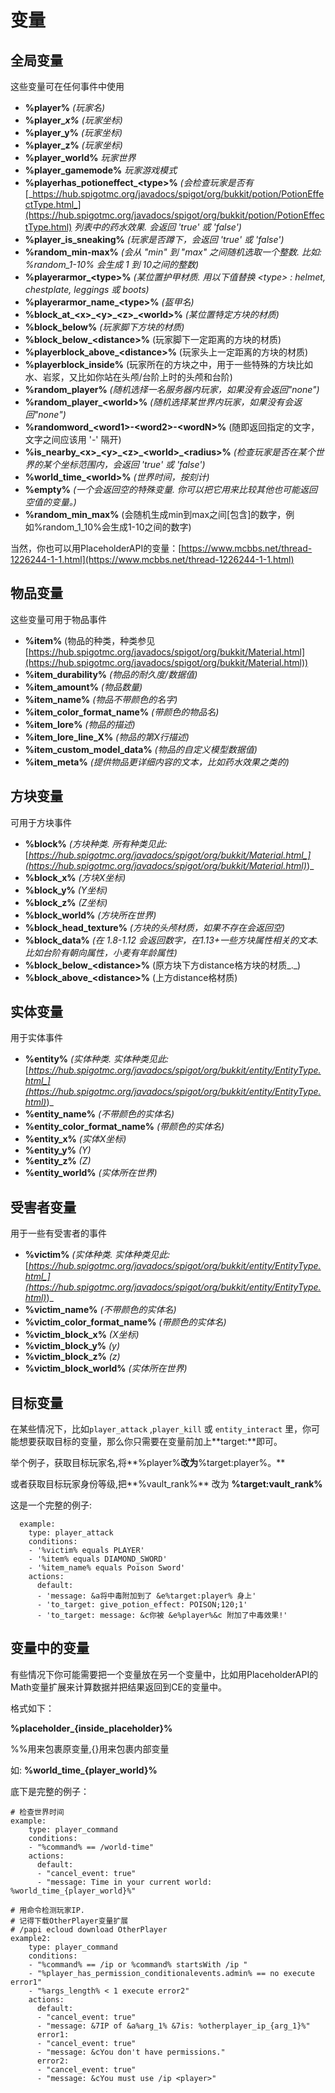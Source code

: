 # 变量

## 全局变量

这些变量可在任何事件中使用

* **%player%** _(玩家名)_&#x20;
* **%player\_**_**x%** (玩家坐标)_&#x20;
* **%player\_y%** _(玩家坐标)_&#x20;
* **%player\_z%** _(玩家坐标)_&#x20;
* **%player\_world%** _玩家世界_
* **%player\_gamemode%** _玩家游戏模式_
* **%playerhas\_potioneffect\_\<type>%** _(会检查玩家是否有_ [_https://hub.spigotmc.org/javadocs/spigot/org/bukkit/potion/PotionEffectType.html_](https://hub.spigotmc.org/javadocs/spigot/org/bukkit/potion/PotionEffectType.html) _列表中的药水效果. 会返回 'true' 或 'false')_
* **%player\_is\_sneaking%** _(玩家是否蹲下，会返回 'true' 或 'false')_
* **%random\_min-max%** _(会从 "min" 到 "max" 之间随机选取一个整数. 比如: %random\_1-10% 会生成 1 到 10之间的整数)_&#x20;
* **%playerarmor\_\<type>%** _(某位置护甲材质. 用以下值替换 \<type> : helmet, chestplate, leggings 或 boots)_&#x20;
* **%playerarmor\_name\_\<type>%** _(盔甲名)_
* **%block\_at\_\<x>\_\<y>\_\<z>\_\<world>%** _(某位置特定方块的材质)_
* **%block\_below%** _(玩家脚下方块的材质)_
* **%block\_below\_\<distance>%** (玩家脚下一定距离的方块的材质)
* **%playerblock\_above\_\<distance>%** (玩家头上一定距离的方块的材质)
* **%playerblock\_inside%** (玩家所在的方块之中，用于一些特殊的方块比如水、岩浆，又比如你站在头颅/台阶上时的头颅和台阶)
* **%random\_player%** _(随机选择一名服务器内玩家，如果没有会返回"none")_
* **%random\_player\_\<world>%** _(随机选择某世界内玩家，如果没有会返回"none")_
* **%randomword\_\<word1>-\<word2>-\<wordN>%** (随即返回指定的文字，文字之间应该用 '-' 隔开)
* **%is\_nearby\_\<x>\_\<y>\_\<z>\_\<world>\_\<radius>%** _(检查玩家是否在某个世界的某个坐标范围内，会返回 'true' 或 'false')_
* **%world\_time\_\<world>%** _(世界时间，按刻计)_
* **%empty%** _(一个会返回空的特殊变量. 你可以把它用来比较其他也可能返回空值的变量。)_
* **%random\_min\_max%** (会随机生成min到max之间\[包含]的数字，例如%random\_1\_10%会生成1-10之间的数字)

当然，你也可以用PlaceholderAPI的变量：[https://www.mcbbs.net/thread-1226244-1-1.html](https://www.mcbbs.net/thread-1226244-1-1.html)

## 物品变量

这些变量可用于物品事件

* **%item%** (物品的种类，种类参见[https://hub.spigotmc.org/javadocs/spigot/org/bukkit/Material.html](https://hub.spigotmc.org/javadocs/spigot/org/bukkit/Material.html))
* **%item\_durability%** _(物品的耐久度/数据值)_
* **%item\_amount%** _(物品数量)_
* **%item\_name%** _(物品不带颜色的名字)_
* **%item\_color\_format\_name%** _(带颜色的物品名)_
* **%item\_lore%** _(物品的描述)_
* **%item\_lore\_line\_X%** _(物品的第X行描述)_
* **%item\_custom\_model\_data%** _(物品的自定义模型数据值)_
* **%item\_meta%** _(提供物品更详细内容的文本，比如药水效果之类的)_

## 方块变量

可用于方块事件

* **%block%** _(方块种类. 所有种类见此:_ [_https://hub.spigotmc.org/javadocs/spigot/org/bukkit/Material.html_](https://hub.spigotmc.org/javadocs/spigot/org/bukkit/Material.html)_)_
* **%block\_x%** _(方块X坐标)_
* **%block\_y%** _(Y坐标)_
* **%block\_z%** _(Z坐标)_
* **%block\_world%** _(方块所在世界)_
* **%block\_head\_texture%** _(方块的头颅材质，如果不存在会返回空)_
* **%block\_data%** _(在 1.8-1.12 会返回数字，在1.13+一些方块属性相关的文本.比如台阶有朝向属性，小麦有年龄属性)_&#x20;
* **%block\_below\_\<distance>%** (原方块下方distance格方块的材质_._)
* **%block\_above\_\<distance>%** (上方distance格材质)

## 实体变量

用于实体事件

* **%entity%** _(实体种类. 实体种类见此:_ [_https://hub.spigotmc.org/javadocs/spigot/org/bukkit/entity/EntityType.html_](https://hub.spigotmc.org/javadocs/spigot/org/bukkit/entity/EntityType.html)_)_
* **%entity\_name%** _(不带颜色的实体名)_
* **%entity\_color\_format\_name%** _(带颜色的实体名)_
* **%entity\_x%** _(实体X坐标)_
* **%entity\_y%** _(Y)_
* **%entity\_z%** _(Z)_
* **%entity\_world%** _(实体所在世界)_

## 受害者变量

用于一些有受害者的事件

* **%victim%** _(实体种类. 实体种类见此:_  [_https://hub.spigotmc.org/javadocs/spigot/org/bukkit/entity/EntityType.html_](https://hub.spigotmc.org/javadocs/spigot/org/bukkit/entity/EntityType.html)_)_
* **%victim\_name%** _(不带颜色的实体名)_
* **%victim\_color\_format\_name%** _(带颜色的实体名)_
* **%victim\_block\_x%** _(X坐标)_
* **%victim\_block\_y%** _(y)_
* **%victim\_block\_z%** _(z)_
* **%victim\_block\_world%** _(实体所在世界)_

## 目标变量

在某些情况下，比如`player_attack` ,`player_kill` 或 `entity_interact` 里，你可能想要获取目标的变量，那么你只需要在变量前加上**target:**即可。

举个例子，获取目标玩家名,将**%player%**改为**%target:player%。**

或者获取目标玩家身份等级,把**%vault\_rank%** 改为 **%target:vault\_rank%**

这是一个完整的例子:

```
  example:
    type: player_attack
    conditions:
    - '%victim% equals PLAYER'
    - '%item% equals DIAMOND_SWORD'
    - '%item_name% equals Poison Sword'
    actions:
      default:
      - 'message: &a将中毒附加到了 &e%target:player% 身上'
      - 'to_target: give_potion_effect: POISON;120;1'
      - 'to_target: message: &c你被 &e%player%&c 附加了中毒效果!'
```

## 变量中的变量

有些情况下你可能需要把一个变量放在另一个变量中，比如用PlaceholderAPI的Math变量扩展来计算数据并把结果返回到CE的变量中。

格式如下：

**%placeholder\_{inside\_placeholder}%**

%%用来包裹原变量,{}用来包裹内部变量

如: **%world\_time\_{player\_world}%**

底下是完整的例子：

```
# 检查世界时间
example:
    type: player_command
    conditions:
    - "%command% == /world-time"
    actions:
      default:
      - "cancel_event: true"
      - "message: Time in your current world: %world_time_{player_world}%"
```

```
# 用命令检测玩家IP.
# 记得下载OtherPlayer变量扩展
# /papi ecloud download OtherPlayer
example2:
    type: player_command
    conditions:
    - "%command% == /ip or %command% startsWith /ip "
    - "%player_has_permission_conditionalevents.admin% == no execute error1"
    - "%args_length% < 1 execute error2"
    actions:
      default:
      - "cancel_event: true"
      - "message: &7IP of &a%arg_1% &7is: %otherplayer_ip_{arg_1}%"
      error1:
      - "cancel_event: true"
      - "message: &cYou don't have permissions."
      error2:
      - "cancel_event: true"
      - "message: &cYou must use /ip <player>"
```
